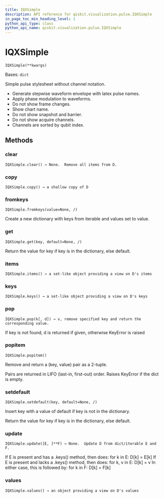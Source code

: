 ```yaml
---
title: IQXSimple
description: API reference for qiskit.visualization.pulse.IQXSimple
in_page_toc_min_heading_level: 1
python_api_type: class
python_api_name: qiskit.visualization.pulse.IQXSimple
---
```


# IQXSimple

<span id="qiskit.visualization.pulse.IQXSimple" />

`IQXSimple(**kwargs)`

Bases: `dict`

Simple pulse stylesheet without channel notation.

*   Generate stepwise waveform envelope with latex pulse names.
*   Apply phase modulation to waveforms.
*   Do not show frame changes.
*   Show chart name.
*   Do not show snapshot and barrier.
*   Do not show acquire channels.
*   Channels are sorted by qubit index.

## Methods

<span id="qiskit-visualization-pulse-iqxsimple-clear" />

### clear

<span id="qiskit.visualization.pulse.IQXSimple.clear" />

`IQXSimple.clear() → None.  Remove all items from D.`

<span id="qiskit-visualization-pulse-iqxsimple-copy" />

### copy

<span id="qiskit.visualization.pulse.IQXSimple.copy" />

`IQXSimple.copy() → a shallow copy of D`

<span id="qiskit-visualization-pulse-iqxsimple-fromkeys" />

### fromkeys

<span id="qiskit.visualization.pulse.IQXSimple.fromkeys" />

`IQXSimple.fromkeys(value=None, /)`

Create a new dictionary with keys from iterable and values set to value.

<span id="qiskit-visualization-pulse-iqxsimple-get" />

### get

<span id="qiskit.visualization.pulse.IQXSimple.get" />

`IQXSimple.get(key, default=None, /)`

Return the value for key if key is in the dictionary, else default.

<span id="qiskit-visualization-pulse-iqxsimple-items" />

### items

<span id="qiskit.visualization.pulse.IQXSimple.items" />

`IQXSimple.items() → a set-like object providing a view on D's items`

<span id="qiskit-visualization-pulse-iqxsimple-keys" />

### keys

<span id="qiskit.visualization.pulse.IQXSimple.keys" />

`IQXSimple.keys() → a set-like object providing a view on D's keys`

<span id="qiskit-visualization-pulse-iqxsimple-pop" />

### pop

<span id="qiskit.visualization.pulse.IQXSimple.pop" />

`IQXSimple.pop(k[, d]) → v, remove specified key and return the corresponding value.`

If key is not found, d is returned if given, otherwise KeyError is raised

<span id="qiskit-visualization-pulse-iqxsimple-popitem" />

### popitem

<span id="qiskit.visualization.pulse.IQXSimple.popitem" />

`IQXSimple.popitem()`

Remove and return a (key, value) pair as a 2-tuple.

Pairs are returned in LIFO (last-in, first-out) order. Raises KeyError if the dict is empty.

<span id="qiskit-visualization-pulse-iqxsimple-setdefault" />

### setdefault

<span id="qiskit.visualization.pulse.IQXSimple.setdefault" />

`IQXSimple.setdefault(key, default=None, /)`

Insert key with a value of default if key is not in the dictionary.

Return the value for key if key is in the dictionary, else default.

<span id="qiskit-visualization-pulse-iqxsimple-update" />

### update

<span id="qiskit.visualization.pulse.IQXSimple.update" />

`IQXSimple.update([E, ]**F) → None.  Update D from dict/iterable E and F.`

If E is present and has a .keys() method, then does: for k in E: D\[k] = E\[k] If E is present and lacks a .keys() method, then does: for k, v in E: D\[k] = v In either case, this is followed by: for k in F: D\[k] = F\[k]

<span id="qiskit-visualization-pulse-iqxsimple-values" />

### values

<span id="qiskit.visualization.pulse.IQXSimple.values" />

`IQXSimple.values() → an object providing a view on D's values`

